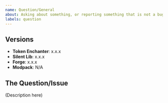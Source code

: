 ```yaml
---
name: Question/General
about: Asking about something, or reporting something that is not a bug or feature request
labels: question
---
```


<!-- Please consider using the bug or feature request templates first! A bug is something that is not working as intended. A feature request would be asking for a new config option, block, item, etc. If neither of those sound right, you may use this template, or ask on Discord (https://discord.gg/WgtktMV). -->

## Versions
<!-- Include versions affected by the issue (actual version number, do not use "latest"). Pasting the name of the JAR file is acceptable. -->

- **Token Enchanter**: x.x.x
- **Silent Lib**: x.x.x
- **Forge**: x.x.x
- **Modpack**: N/A <!-- if publicly available -->

## The Question/Issue

<!-- What's up? -->

(Description here)
